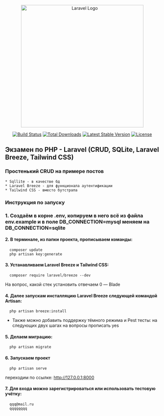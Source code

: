 <p align="center"><a href="https://laravel.com" target="_blank"><img src="https://raw.githubusercontent.com/laravel/art/master/logo-lockup/5%20SVG/2%20CMYK/1%20Full%20Color/laravel-logolockup-cmyk-red.svg" width="400" alt="Laravel Logo"></a></p>

<p align="center">
<a href="https://github.com/laravel/framework/actions"><img src="https://github.com/laravel/framework/workflows/tests/badge.svg" alt="Build Status"></a>
<a href="https://packagist.org/packages/laravel/framework"><img src="https://img.shields.io/packagist/dt/laravel/framework" alt="Total Downloads"></a>
<a href="https://packagist.org/packages/laravel/framework"><img src="https://img.shields.io/packagist/v/laravel/framework" alt="Latest Stable Version"></a>
<a href="https://packagist.org/packages/laravel/framework"><img src="https://img.shields.io/packagist/l/laravel/framework" alt="License"></a>
</p>

## Экзамен по PHP - Laravel (CRUD, SQLite, Laravel Breeze, Tailwind CSS)

### Простенький CRUD на примере постов
    * Sqllite - в качестве бд
    * Laravel Breeze - для функционала аутентификации
    * Tailwind CSS - вместо бутстрапа

### Инструкция по запуску

### 1. Создаём в корне .env, копируем в него всё из файла env.example и в поле DB_CONNECTION=mysql меняем на DB_CONNECTION=sqlite

  #### 2. В терминале, из папки проекта, прописываем команды: 
      composer update
      php artisan key:generate

  #### 3. Устанавливаем Laravel Breeze и Tailwind CSS:
      composer require laravel/breeze --dev
  На вопрос, какой стек установить отвечаем 0 — Blade
    
  #### 4. Далее запускам инсталляцию Laravel Breeze следующей командой Artisan:
      php artisan breeze:install
      
  * Также можно добавить поддержку тёмного режима и Pest тесты:
  на следующих двух шагах на вопросы прописать yes

  #### 5. Делаем миграцию:
      php artisan migrate
    
  #### 6. Запускаем проект
      php artisan serve
  переходим по ссылке: http://127.0.0.1:8000

  #### 7. Для входа можно зарегистрироваться или использовать тестовую учётку:
      qqq@mail.ru
      qqqqqqqq
